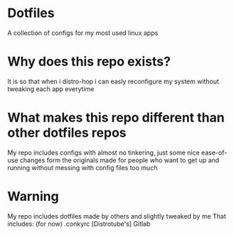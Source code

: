 # Dotfiles
A collection of configs for my most used linux apps

# Why does this repo exists?
It is so that when i distro-hop i can easly reconfigure my system without tweaking each app everytime

# What makes this repo different than other dotfiles repos
My repo includes configs with almost no tinkering, just some nice ease-of-use changes form the originals
made for people who want to get up and running without messing with config files too much

# Warning
My repo includes dotfiles made by others and slightly tweaked by me
That includes:    (for now)
    .conkyrc [Distrotube's] Gitlab
